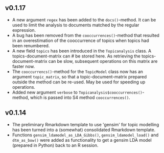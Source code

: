 ## v0.1.17

* A new argument `regex` has been added to the `docs()`-method. It can be used to limit the analysis to documents matched by the regular expression.
* A bug has been removed from the `cooccurrences()`-method that resulted in an overestimation of the cooccurrence of topics when topics had been renumbered.
* A new field `topics` has been introduced in the `Topicanalysis` class. A topics-document-matrix can #
be stored here. As retrieving the topics-document-matrix can be slow, subsequent operations on this matrix are faster now.
* The `cooccurrencs()`-method for the `TopicModel` class now has an argument `topic_matrix`, so that a topic-document-matrix prepared outside the method can be re-used. May be used for speeding up operations.
* Added new argument `verbose` to `Topicanalysis$cooccurrences()`-method, which is passed into S4 method `cooccurrences()`.

## v0.1.14
  * The preliminary Rmarkdown template to use 'gensim' for topic modelling has been turned into a (somewhat) consolidated Rmarkdown template.
  * Functions `gensim_ldamodel_as_LDA_Gibbs()`, `gensim_ldamodel_load()` and `dtm_as_bow()` were added as functionality to get a gensim LDA model (prepared in Python) back to an R session.